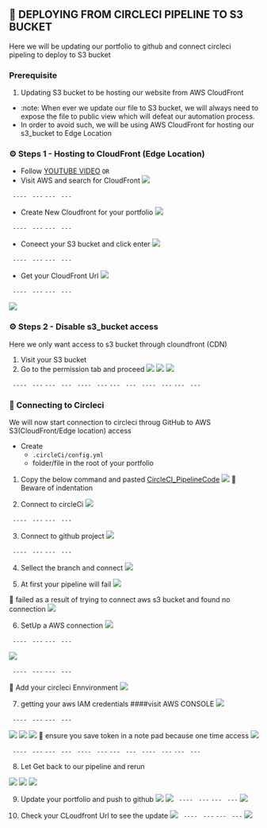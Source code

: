## :rocket: DEPLOYING FROM CIRCLECI PIPELINE TO S3 BUCKET
Here we will be updating our portfolio to github and connect circleci pipeling to deploy to S3 bucket 

### Prerequisite
1. Updating S3 bucket to be hosting our website from  AWS CloudFront
  - :note: When ever we update our file to S3 bucket, we will always need to expose the file to public view which will defeat our automation process.
  - In order to avoid such, we will be using AWS CloudFront for hosting our s3_bucket to Edge Location 

### ⚙️ Steps 1 - Hosting to CloudFront (Edge Location)
- Follow [YOUTUBE VIDEO](https://www.youtube.com/watch?v=-DDGYzKtNwc)
``` OR ```
- Visit AWS and search for CloudFront
![](./images/cloudFront_search.png)

```  ----  ```  ``` --- ``` ``` ---  ``` ``` --- ```

- Create New Cloudfront for your portfolio
![](./images/cloudFront_create.png)

```  ----  ```  ``` --- ``` ``` ---  ``` ``` --- ```

- Coneect your S3 bucket and click enter
![](./images/cloudFront_s3.png)

```  ----  ```  ``` --- ``` ``` ---  ``` ``` --- ```

- Get your CloudFront Url
![](./images/cloudFront_url1.png)

```  ----  ```  ``` --- ``` ``` ---  ``` ``` --- ```

![](./images/cloudFront_url.png)


### ⚙️ Steps 2 - Disable s3_bucket access 
Here we only want access to s3 bucket through cloundfront (CDN)
1. Visit your S3 bucket 
2. Go to the permission tab and proceed
![](./images/s3_bublic_access.png)
![](./images/s3_bublic_access2.png)
![](./images/s3_bublic_access4.png)



```  ----  ```  ``` --- ``` ``` ---  ``` ``` --- ```
```  ----  ```  ``` --- ``` ``` ---  ``` ``` --- ```
```  ----  ```  ``` --- ``` ``` ---  ``` ``` --- ```


### :rocket: Connecting to Circleci
We will now start connection to circleci throug GitHub to AWS S3(CloudFront/Edge location) access

- Create 
  - ``` .circleCi/config.yml ```
  - folder/file in the root of your portfolio

1. Copy the below command and pasted
[CircleCI_PipelineCode](https://github.com/dev-luqman/DevOps_Room/blob/main/.circleci/config.yml)
![](./images/s3_bublic_access4.png)
:book: Beware of indentation


2. Connect to circleCi
![](./images/circleci_home.png)

```  ----  ```  ``` --- ``` ``` ---  ``` ``` --- ```

3. Connect to github project
![](./images/circleci_connect4.png)

```  ----  ```  ``` --- ``` ``` ---  ``` ``` --- ```

4. Sellect the branch and connect
![](./images/circleci_connect.png)

5. At first your pipeline will fail 
![](./images/circleci_failed2.png)

:book: failed as a result of trying to connect aws s3 bucket and found no connection
![](./images/circleci_failed1.png)

6. SetUp a AWS connection 
![](./images/project_setting.png)

```  ----  ```  ``` --- ``` ``` ---  ``` ``` --- ```

![](./images/environment_setting.png)

```  ----  ```  ``` --- ``` ``` ---  ``` ``` --- ```

:book: Add your circleci Ennvironment
![](./images/environment_add.png)

7. getting your aws IAM credentials
####visit AWS CONSOLE
![](./images/iam_credential2.png)

```  ----  ```  ``` --- ``` ``` ---  ``` ``` --- ```

![](./images/iam_credentials3.png)
![](./images/iam_credentials4.png)
![](./images/iam_credentials5.png)
:book: ensure you save token in a note pad because one time access
![](./images/iam_credentials7.png)


```  ----  ```  ``` --- ``` ``` ---  ``` ``` --- ```
```  ----  ```  ``` --- ``` ``` ---  ``` ``` --- ```
```  ----  ```  ``` --- ``` ``` ---  ``` ``` --- ```

8. Let Get back to our pipeline and rerun 

![](./images/circie_rerun.png)
![](./images/circleci_success.png)
![](./images/circleci_success2.png)


9. Update your portfolio and push to github
![](./images/updated_portfolio.png)
![](./images/circleci_Updating.png)
```  ----  ```  ``` --- ``` ``` ---  ``` ``` --- ```
![](./images/rerun_pipeline.png)


10. Check your CLoudfront Url to see the update
![](./images/cloudFront_url1.png)
```  ----  ```  ``` --- ``` ``` ---  ``` ``` --- ```
![](./images/CloudFront2.png)
